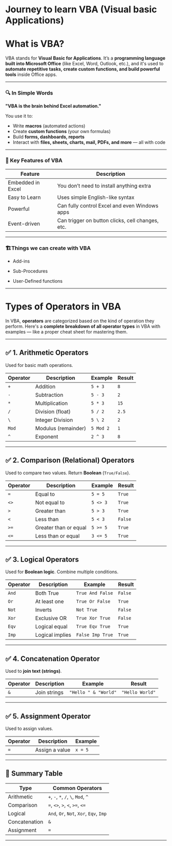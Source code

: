 # Journey to learn VBA (Visual basic Applications)

# What is VBA?

VBA stands for **Visual Basic for Applications**. It’s a **programming language built into Microsoft Office** (like Excel, Word, Outlook, etc.), and it's used to **automate repetitive tasks, create custom functions, and build powerful tools** inside Office apps.

---

### 🔍 In Simple Words

**"VBA is the brain behind Excel automation."**

You use it to:
- Write **macros** (automated actions)
- Create **custom functions** (your own formulas)
- Build **forms, dashboards, reports**
- Interact with **files, sheets, charts, mail, PDFs, and more** — all with code

---

### 🧠 Key Features of VBA

| Feature              | Description                                      |
|----------------------|--------------------------------------------------|
| Embedded in Excel    | You don’t need to install anything extra         |
| Easy to Learn        | Uses simple English-like syntax                  |
| Powerful             | Can fully control Excel and even Windows apps    |
| Event-driven         | Can trigger on button clicks, cell changes, etc. |
-----------------------------

### 🏗️Things we can create with VBA
- Add-ins

- Sub-Procedures

- User-Defined functions

---

# Types of Operators in VBA

In VBA, **operators** are categorized based on the kind of operation they perform. Here's a **complete breakdown of all operator types** in VBA with examples — like a proper cheat sheet for mastering them.

---

## ✅ 1. **Arithmetic Operators**

Used for basic math operations.

| Operator | Description         | Example   | Result |
| -------- | ------------------- | --------- | ------ |
| `+`      | Addition            | `5 + 3`   | `8`    |
| `-`      | Subtraction         | `5 - 3`   | `2`    |
| `*`      | Multiplication      | `5 * 3`   | `15`   |
| `/`      | Division (float)    | `5 / 2`   | `2.5`  |
| `\`      | Integer Division    | `5 \ 2`   | `2`    |
| `Mod`    | Modulus (remainder) | `5 Mod 2` | `1`    |
| `^`      | Exponent            | `2 ^ 3`   | `8`    |

---

## ✅ 2. **Comparison (Relational) Operators**

Used to compare two values. Return **Boolean** (`True/False`).

| Operator | Description           | Example  | Result  |
| -------- | --------------------- | -------- | ------- |
| `=`      | Equal to              | `5 = 5`  | `True`  |
| `<>`     | Not equal to          | `5 <> 3` | `True`  |
| `>`      | Greater than          | `5 > 3`  | `True`  |
| `<`      | Less than             | `5 < 3`  | `False` |
| `>=`     | Greater than or equal | `5 >= 5` | `True`  |
| `<=`     | Less than or equal    | `3 <= 5` | `True`  |

---

## ✅ 3. **Logical Operators**

Used for **Boolean logic**. Combine multiple conditions.

| Operator | Description     | Example          | Result  |
| -------- | --------------- | ---------------- | ------- |
| `And`    | Both True       | `True And False` | `False` |
| `Or`     | At least one    | `True Or False`  | `True`  |
| `Not`    | Inverts         | `Not True`       | `False` |
| `Xor`    | Exclusive OR    | `True Xor True`  | `False` |
| `Eqv`    | Logical equal   | `True Eqv True`  | `True`  |
| `Imp`    | Logical implies | `False Imp True` | `True`  |

---

## ✅ 4. **Concatenation Operator**

Used to **join text (strings)**.

| Operator | Description  | Example              | Result          |
| -------- | ------------ | -------------------- | --------------- |
| `&`      | Join strings | `"Hello " & "World"` | `"Hello World"` |

---

## ✅ 5. **Assignment Operator**

Used to assign values.

| Operator | Description    | Example |
| -------- | -------------- | ------- |
| `=`      | Assign a value | `x = 5` |

---

## 🧠 Summary Table

| Type          | Common Operators                        |
| ------------- | --------------------------------------- |
| Arithmetic    | `+`, `-`, `*`, `/`, `\`, `Mod`, `^`     |
| Comparison    | `=`, `<>`, `>`, `<`, `>=`, `<=`         |
| Logical       | `And`, `Or`, `Not`, `Xor`, `Eqv`, `Imp` |
| Concatenation | `&`                                     |
| Assignment    | `=`                                     |

---

